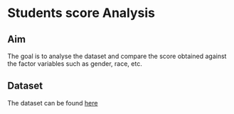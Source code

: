 # Students score Analysis
## Aim
The goal is to analyse the dataset and compare the score obtained against the factor variables such as gender, race, etc.

## Dataset
The dataset can be found [here](dataset/)